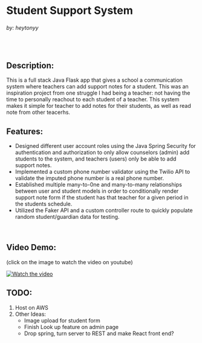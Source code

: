 # Student Support System
###### by: heytonyy

<br>

## Description:

This is a full stack Java Flask app that gives a school a communication system where teachers can add support notes for a student. This was an inspiration project from one struggle I had being a teacher: not having the time to personally reachout to each student of a teacher. This system makes it simple for teacher to add notes for their students, as well as read note from other teacerhs.

## Features:
- Designed different user account roles using the Java Spring Security for authentication and authorization to only allow counselors (admin) add students to the system, and teachers (users) only be able to add support notes.
- Implemented a custom phone number validator using the Twilio API to validate the imputed phone number is a real phone number.
- Established multiple many-to-0ne and many-to-many relationships between user and student models in order to conditionally render support note form if the student has that teacher for a given period in the students schedule.
- Utilized the Faker API and a custom controller route to quickly populate random student/guardian data for testing.

<br>

## Video Demo:
(click on the image to watch the video on youtube)

[![Watch the video](https://img.youtube.com/vi/GdWlzwk8B3w/maxresdefault.jpg)](https://youtu.be/GdWlzwk8B3w)


## TODO:
1. Host on AWS
2. Other Ideas:
    - Image upload for student form
    - Finish Look up feature on admin page
    - Drop spring, turn server to REST and make React front end?

<br>
